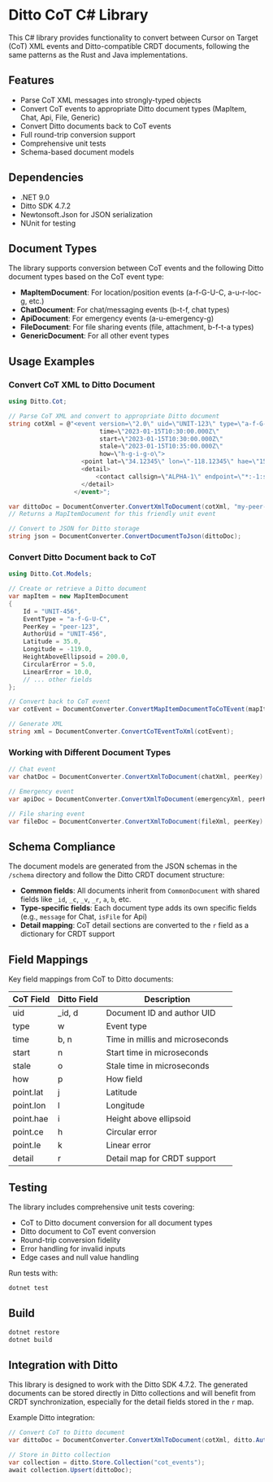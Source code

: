# Ditto CoT C# Library

This C# library provides functionality to convert between Cursor on Target (CoT) XML events and Ditto-compatible CRDT documents, following the same patterns as the Rust and Java implementations.

## Features

- Parse CoT XML messages into strongly-typed objects
- Convert CoT events to appropriate Ditto document types (MapItem, Chat, Api, File, Generic)
- Convert Ditto documents back to CoT events
- Full round-trip conversion support
- Comprehensive unit tests
- Schema-based document models

## Dependencies

- .NET 9.0
- Ditto SDK 4.7.2
- Newtonsoft.Json for JSON serialization
- NUnit for testing

## Document Types

The library supports conversion between CoT events and the following Ditto document types based on the CoT event type:

- **MapItemDocument**: For location/position events (a-f-G-U-C, a-u-r-loc-g, etc.)
- **ChatDocument**: For chat/messaging events (b-t-f, chat types)
- **ApiDocument**: For emergency events (a-u-emergency-g)
- **FileDocument**: For file sharing events (file, attachment, b-f-t-a types)
- **GenericDocument**: For all other event types

## Usage Examples

### Convert CoT XML to Ditto Document

```csharp
using Ditto.Cot;

// Parse CoT XML and convert to appropriate Ditto document
string cotXml = @"<event version=\"2.0\" uid=\"UNIT-123\" type=\"a-f-G-U-C\" 
                         time=\"2023-01-15T10:30:00.000Z\" 
                         start=\"2023-01-15T10:30:00.000Z\" 
                         stale=\"2023-01-15T10:35:00.000Z\" 
                         how=\"h-g-i-g-o\">
                    <point lat=\"34.12345\" lon=\"-118.12345\" hae=\"150.0\" ce=\"10.0\" le=\"20.0\"/>
                    <detail>
                        <contact callsign=\"ALPHA-1\" endpoint=\"*:-1:stcp\"/>
                    </detail>
                  </event>";

var dittoDoc = DocumentConverter.ConvertXmlToDocument(cotXml, "my-peer-id");
// Returns a MapItemDocument for this friendly unit event

// Convert to JSON for Ditto storage
string json = DocumentConverter.ConvertDocumentToJson(dittoDoc);
```

### Convert Ditto Document back to CoT

```csharp
using Ditto.Cot.Models;

// Create or retrieve a Ditto document
var mapItem = new MapItemDocument
{
    Id = "UNIT-456",
    EventType = "a-f-G-U-C",
    PeerKey = "peer-123",
    AuthorUid = "UNIT-456",
    Latitude = 35.0,
    Longitude = -119.0,
    HeightAboveEllipsoid = 200.0,
    CircularError = 5.0,
    LinearError = 10.0,
    // ... other fields
};

// Convert back to CoT event
var cotEvent = DocumentConverter.ConvertMapItemDocumentToCoTEvent(mapItem);

// Generate XML
string xml = DocumentConverter.ConvertCoTEventToXml(cotEvent);
```

### Working with Different Document Types

```csharp
// Chat event
var chatDoc = DocumentConverter.ConvertXmlToDocument(chatXml, peerKey) as ChatDocument;

// Emergency event  
var apiDoc = DocumentConverter.ConvertXmlToDocument(emergencyXml, peerKey) as ApiDocument;

// File sharing event
var fileDoc = DocumentConverter.ConvertXmlToDocument(fileXml, peerKey) as FileDocument;
```

## Schema Compliance

The document models are generated from the JSON schemas in the `/schema` directory and follow the Ditto CRDT document structure:

- **Common fields**: All documents inherit from `CommonDocument` with shared fields like `_id`, `_c`, `_v`, `_r`, `a`, `b`, etc.
- **Type-specific fields**: Each document type adds its own specific fields (e.g., `message` for Chat, `isFile` for Api)
- **Detail mapping**: CoT detail sections are converted to the `r` field as a dictionary for CRDT support

## Field Mappings

Key field mappings from CoT to Ditto documents:

| CoT Field | Ditto Field | Description |
|-----------|-------------|-------------|
| uid | \_id, d | Document ID and author UID |
| type | w | Event type |
| time | b, n | Time in millis and microseconds |
| start | n | Start time in microseconds |
| stale | o | Stale time in microseconds |
| how | p | How field |
| point.lat | j | Latitude |
| point.lon | l | Longitude |
| point.hae | i | Height above ellipsoid |
| point.ce | h | Circular error |
| point.le | k | Linear error |
| detail | r | Detail map for CRDT support |

## Testing

The library includes comprehensive unit tests covering:

- CoT to Ditto document conversion for all document types
- Ditto document to CoT event conversion 
- Round-trip conversion fidelity
- Error handling for invalid inputs
- Edge cases and null value handling

Run tests with:
```bash
dotnet test
```

## Build

```bash
dotnet restore
dotnet build
```

## Integration with Ditto

This library is designed to work with the Ditto SDK 4.7.2. The generated documents can be stored directly in Ditto collections and will benefit from CRDT synchronization, especially for the detail fields stored in the `r` map.

Example Ditto integration:
```csharp
// Convert CoT to Ditto document
var dittoDoc = DocumentConverter.ConvertXmlToDocument(cotXml, ditto.Auth.UserId);

// Store in Ditto collection
var collection = ditto.Store.Collection("cot_events");
await collection.Upsert(dittoDoc);
```